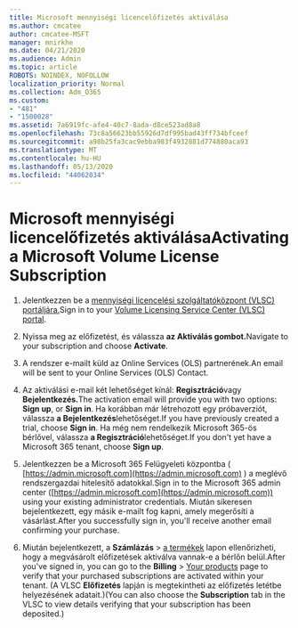 ```yaml
---
title: Microsoft mennyiségi licencelőfizetés aktiválása
ms.author: cmcatee
author: cmcatee-MSFT
manager: mnirkhe
ms.date: 04/21/2020
ms.audience: Admin
ms.topic: article
ROBOTS: NOINDEX, NOFOLLOW
localization_priority: Normal
ms.collection: Adm_O365
ms.custom:
- "481"
- "1500028"
ms.assetid: 7a6919fc-afe4-40c7-8ada-d8ce523ad8a8
ms.openlocfilehash: 73c8a56623bb55926d7df995bad43ff734bfceef
ms.sourcegitcommit: a98b25fa3cac9ebba983f4932881d774880aca93
ms.translationtype: MT
ms.contentlocale: hu-HU
ms.lasthandoff: 05/13/2020
ms.locfileid: "44062034"
---
```

# <a name="activating-a-microsoft-volume-license-subscription"></a><span data-ttu-id="9a8a0-102">Microsoft mennyiségi licencelőfizetés aktiválása</span><span class="sxs-lookup"><span data-stu-id="9a8a0-102">Activating a Microsoft Volume License Subscription</span></span>

1. <span data-ttu-id="9a8a0-103">Jelentkezzen be a [mennyiségi licencelési szolgáltatóközpont (VLSC) portáljára.](https://go.microsoft.com/fwlink/p/?LinkId=329762)</span><span class="sxs-lookup"><span data-stu-id="9a8a0-103">Sign in to your [Volume Licensing Service Center (VLSC) portal](https://go.microsoft.com/fwlink/p/?LinkId=329762).</span></span>

2. <span data-ttu-id="9a8a0-104">Nyissa meg az előfizetést, és válassza **az Aktiválás gombot.**</span><span class="sxs-lookup"><span data-stu-id="9a8a0-104">Navigate to your subscription and choose **Activate**.</span></span>

3. <span data-ttu-id="9a8a0-105">A rendszer e-mailt küld az Online Services (OLS) partnerének.</span><span class="sxs-lookup"><span data-stu-id="9a8a0-105">An email will be sent to your Online Services (OLS) Contact.</span></span>

4. <span data-ttu-id="9a8a0-106">Az aktiválási e-mail két lehetőséget kínál: **Regisztráció**vagy **Bejelentkezés.**</span><span class="sxs-lookup"><span data-stu-id="9a8a0-106">The activation email will provide you with two options: **Sign up**, or **Sign in**.</span></span> <span data-ttu-id="9a8a0-107">Ha korábban már létrehozott egy próbaverziót, válassza **a Bejelentkezés**lehetőséget.</span><span class="sxs-lookup"><span data-stu-id="9a8a0-107">If you have previously created a trial, choose **Sign in**.</span></span> <span data-ttu-id="9a8a0-108">Ha még nem rendelkezik Microsoft 365-ös bérlővel, válassza **a Regisztráció**lehetőséget.</span><span class="sxs-lookup"><span data-stu-id="9a8a0-108">If you don't yet have a Microsoft 365 tenant, choose **Sign up**.</span></span>

5. <span data-ttu-id="9a8a0-109">Jelentkezzen be a Microsoft 365 Felügyeleti központba ( [https://admin.microsoft.com](https://admin.microsoft.com) ) a meglévő rendszergazdai hitelesítő adatokkal.</span><span class="sxs-lookup"><span data-stu-id="9a8a0-109">Sign in to the Microsoft 365 admin center ([https://admin.microsoft.com](https://admin.microsoft.com)) using your existing administrator credentials.</span></span> <span data-ttu-id="9a8a0-110">Miután sikeresen bejelentkezett, egy másik e-mailt fog kapni, amely megerősíti a vásárlást.</span><span class="sxs-lookup"><span data-stu-id="9a8a0-110">After you successfully sign in, you'll receive another email confirming your purchase.</span></span>

6. <span data-ttu-id="9a8a0-111">Miután bejelentkezett, a **Számlázás** \> [a termékek](https://go.microsoft.com/fwlink/p/?linkid=842054) lapon ellenőrizheti, hogy a megvásárolt előfizetések aktiválva vannak-e a bérlőn belül.</span><span class="sxs-lookup"><span data-stu-id="9a8a0-111">After you've signed in, you can go to the **Billing** \> [Your products](https://go.microsoft.com/fwlink/p/?linkid=842054) page to verify that your purchased subscriptions are activated within your tenant.</span></span> <span data-ttu-id="9a8a0-112">(A VLSC **Előfizetés** lapján is megtekintheti az előfizetés letétbe helyezésének adatait.)</span><span class="sxs-lookup"><span data-stu-id="9a8a0-112">(You can also choose the **Subscription** tab in the VLSC to view details verifying that your subscription has been deposited.)</span></span>
